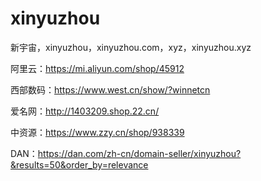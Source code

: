# xinyuzhou
新宇宙，xinyuzhou，xinyuzhou.com，xyz，xinyuzhou.xyz

阿里云：https://mi.aliyun.com/shop/45912

西部数码：https://www.west.cn/show/?winnetcn

爱名网：http://1403209.shop.22.cn/

中资源：https://www.zzy.cn/shop/938339

DAN：https://dan.com/zh-cn/domain-seller/xinyuzhou?&results=50&order_by=relevance
